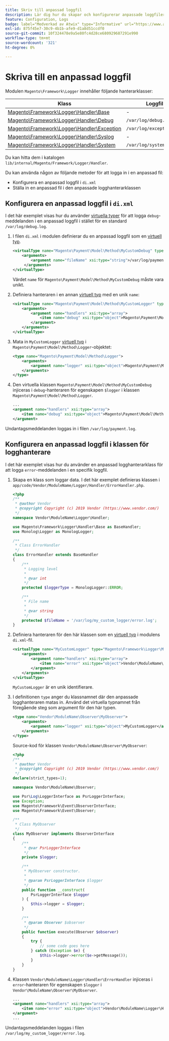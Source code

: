 ```yaml
---
title: Skriv till anpassad loggfil
description: Lär dig hur du skapar och konfigurerar anpassade loggfiler i Adobe Commerce. Identifiera logghanterare och anpassad loggningsimplementering.
feature: Configuration, Logs
badge: label="Medverkad av Atwix" type="Informative" url="https://www.atwix.com/" tooltip="Atwix"
exl-id: 875f45e7-30c9-4b1b-afe9-d1a8d51ccdf0
source-git-commit: 10f324478e9a5e80fc4d28ce680929687291e990
workflow-type: tm+mt
source-wordcount: '321'
ht-degree: 0%

---
```


# Skriva till en anpassad loggfil

Modulen `Magento\Framework\Logger` innehåller följande hanterarklasser:

| Klass | Loggfil |
| ----- | -------- |
| [Magento\Framework\Logger\Handler\Base][base] | - |
| [Magento\Framework\Logger\Handler\Debug][debug] | `/var/log/debug.log` |
| [Magento\Framework\Logger\Handler\Exception][exception] | `/var/log/exception.log` |
| [Magento\Framework\Logger\Handler\Syslog][syslog] | - |
| [Magento\Framework\Logger\Handler\System][system] | `/var/log/system.log` |

Du kan hitta dem i katalogen `lib/internal/Magento/Framework/Logger/Handler`.

Du kan använda någon av följande metoder för att logga in i en anpassad fil:

- Konfigurera en anpassad loggfil i `di.xml`
- Ställa in en anpassad fil i den anpassade logghanterarklassen

## Konfigurera en anpassad loggfil i `di.xml`

I det här exemplet visas hur du använder [virtuella typer](https://developer.adobe.com/commerce/php/development/build/dependency-injection-file/#virtual-types) för att logga `debug`-meddelanden i en anpassad loggfil i stället för en standard `/var/log/debug.log`.

1. I filen `di.xml` i modulen definierar du en anpassad loggfil som en [virtuell typ](https://developer.adobe.com/commerce/php/development/build/dependency-injection-file/#virtual-types).

   ```xml
   <virtualType name="Magento\Payment\Model\Method\MyCustomDebug" type="Magento\Framework\Logger\Handler\Base">
       <arguments>
           <argument name="fileName" xsi:type="string">/var/log/payment.log</argument>
        </arguments>
   </virtualType>
   ```

   Värdet `name` för `Magento\Payment\Model\Method\MyCustomDebug` måste vara unikt.

1. Definiera hanteraren i en annan [virtuell typ](https://developer.adobe.com/commerce/php/development/build/dependency-injection-file/#virtual-types) med en unik `name`:

   ```xml
   <virtualType name="Magento\Payment\Model\Method\MyCustomLogger" type="Magento\Framework\Logger\Monolog">
       <arguments>
           <argument name="handlers" xsi:type="array">
               <item name="debug" xsi:type="object">Magento\Payment\Model\Method\MyCustomDebug</item>
           </argument>
       </arguments>
   </virtualType>
   ```

1. Mata in `MyCustomLogger` [virtuell typ](https://developer.adobe.com/commerce/php/development/build/dependency-injection-file/#virtual-types) i `Magento\Payment\Model\Method\Logger`-objektet:

   ```xml
   <type name="Magento\Payment\Model\Method\Logger">
       <arguments>
           <argument name="logger" xsi:type="object">Magento\Payment\Model\Method\MyCustomLogger</argument>
       </arguments>
   </type>
   ```

1. Den virtuella klassen `Magento\Payment\Model\Method\MyCustomDebug` injiceras i `debug`-hanteraren för egenskapen `$logger` i klassen `Magento\Payment\Model\Method\Logger`.

   ```xml
   ...
   <argument name="handlers" xsi:type="array">
       <item name="debug" xsi:type="object">Magento\Payment\Model\Method\MyCustomDebug</item>
   </argument>
   ```

Undantagsmeddelanden loggas in i filen `/var/log/payment.log`.

## Konfigurera en anpassad loggfil i klassen för logghanterare

I det här exemplet visas hur du använder en anpassad logghanterarklass för att logga `error`-meddelanden i en specifik loggfil.

1. Skapa en klass som loggar data. I det här exemplet definieras klassen i `app/code/Vendor/ModuleName/Logger/Handler/ErrorHandler.php`.

   ```php
   <?php
   /**
    * @author Vendor
    * @copyright Copyright (c) 2019 Vendor (https://www.vendor.com/)
    */
   namespace Vendor\ModuleName\Logger\Handler;
   
   use Magento\Framework\Logger\Handler\Base as BaseHandler;
   use Monolog\Logger as MonologLogger;
   
   /**
    * Class ErrorHandler
    */
   class ErrorHandler extends BaseHandler
   {
       /**
        * Logging level
        *
        * @var int
        */
       protected $loggerType = MonologLogger::ERROR;
   
       /**
        * File name
        *
        * @var string
        */
       protected $fileName = '/var/log/my_custom_logger/error.log';
   }
   ```

1. Definiera hanteraren för den här klassen som en [virtuell typ](https://developer.adobe.com/commerce/php/development/build/dependency-injection-file/#virtual-types) i modulens `di.xml`-fil.

   ```xml
   <virtualType name="MyCustomLogger" type="Magento\Framework\Logger\Monolog">
       <arguments>
           <argument name="handlers" xsi:type="array">
               <item name="error" xsi:type="object">Vendor\ModuleName\Logger\Handler\ErrorHandler</item>
           </argument>
       </arguments>
   </virtualType>
   ```

   `MyCustomLogger` är en unik identifierare.

1. I definitionen `type` anger du klassnamnet där den anpassade logghanteraren matas in. Använd det virtuella typnamnet från föregående steg som argument för den här typen.

   ```xml
   <type name="Vendor\ModuleName\Observer\MyObserver">
       <arguments>
           <argument name="logger" xsi:type="object">MyCustomLogger</argument>
       </arguments>
   </type>
   ```

   Source-kod för klassen `Vendor\ModuleName\Observer\MyObserver`:

   ```php
   <?php
   /**
    * @author Vendor
    * @copyright Copyright (c) 2019 Vendor (https://www.vendor.com/)
    */
   declare(strict_types=1);
   
   namespace Vendor\ModuleName\Observer;
   
   use Psr\Log\LoggerInterface as PsrLoggerInterface;
   use Exception;
   use Magento\Framework\Event\ObserverInterface;
   use Magento\Framework\Event\Observer;
   
   /**
    * Class MyObserver
    */
   class MyObserver implements ObserverInterface
   {
       /**
        * @var PsrLoggerInterface
        */
       private $logger;
   
       /**
        * MyObserver constructor.
        *
        * @param PsrLoggerInterface $logger
        */
       public function __construct(
           PsrLoggerInterface $logger
       ) {
           $this->logger = $logger;
       }
   
       /**
        * @param Observer $observer
        */
       public function execute(Observer $observer)
       {
           try {
               // some code goes here
           } catch (Exception $e) {
               $this->logger->error($e->getMessage());
           }
       }
   }
   ```

1. Klassen `Vendor\ModuleName\Logger\Handler\ErrorHandler` injiceras i `error`-hanteraren för egenskapen `$logger` i `Vendor\ModuleName\Observer\MyObserver`.

   ```xml
   ...
   <argument name="handlers" xsi:type="array">
       <item name="error" xsi:type="object">Vendor\ModuleName\Logger\Handler\ErrorHandler</item>
   </argument>
   ...
   ```

Undantagsmeddelanden loggas i filen `/var/log/my_custom_logger/error.log`.

<!-- link definitions -->

[base]: https://github.com/magento/magento2/blob/2.4/lib/internal/Magento/Framework/Logger/Handler/Base.php
[debug]: https://github.com/magento/magento2/blob/2.4/lib/internal/Magento/Framework/Logger/Handler/Debug.php
[exception]: https://github.com/magento/magento2/blob/2.4/lib/internal/Magento/Framework/Logger/Handler/Exception.php
[syslog]: https://github.com/magento/magento2/blob/2.4/lib/internal/Magento/Framework/Logger/Handler/Syslog.php
[system]: https://github.com/magento/magento2/blob/2.4/lib/internal/Magento/Framework/Logger/Handler/System.php
